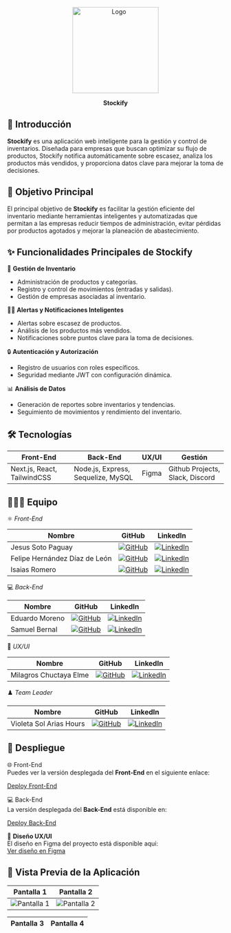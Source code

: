 <div align="center">
   <img src="https://res.cloudinary.com/dgnrqnj8y/image/upload/v1737486250/Mesa_de_trabajo_1_adopsh.png" alt="Logo" width="200px" />
   <p><strong>Stockify</strong></p>
</div>

## 🚀 Introducción

**Stockify** es una aplicación web inteligente para la gestión y control de inventarios. Diseñada para empresas que buscan optimizar su flujo de productos, Stockify notifica automáticamente sobre escasez, analiza los productos más vendidos, y proporciona datos clave para mejorar la toma de decisiones.

## 🎯 Objetivo Principal

El principal objetivo de **Stockify** es facilitar la gestión eficiente del inventario mediante herramientas inteligentes y automatizadas que permitan a las empresas reducir tiempos de administración, evitar pérdidas por productos agotados y mejorar la planeación de abastecimiento.

## ✨ Funcionalidades Principales de Stockify

🏢 **Gestión de Inventario**  
- Administración de productos y categorías.  
- Registro y control de movimientos (entradas y salidas).  
- Gestión de empresas asociadas al inventario.  

👩‍💼 **Alertas y Notificaciones Inteligentes**  
- Alertas sobre escasez de productos.  
- Análisis de los productos más vendidos.  
- Notificaciones sobre puntos clave para la toma de decisiones.  

🔒 **Autenticación y Autorización**  
- Registro de usuarios con roles específicos.  
- Seguridad mediante JWT con configuración dinámica.  

📊 **Análisis de Datos**  
- Generación de reportes sobre inventarios y tendencias.  
- Seguimiento de movimientos y rendimiento del inventario.  

## 🛠️ Tecnologías

| Front-End                               | Back-End                               | UX/UI                               | Gestión                             |
|-----------------------------------------|----------------------------------------|-------------------------------------|-------------------------------------|
| Next.js, React, TailwindCSS             | Node.js, Express, Sequelize, MySQL     | Figma                               | Github Projects, Slack, Discord     |


## 🧑‍🤝‍🧑 Equipo

⚛️ *Front-End*

| Nombre                   | GitHub                                                                                          | LinkedIn                                                                                         |
| ------------------------ | ------------------------------------------------------------------------------------------------ | ------------------------------------------------------------------------------------------------ |
| Jesus Soto Paguay        | [![GitHub](https://img.shields.io/badge/github-%23121011.svg?&style=for-the-badge&logo=github&logoColor=white)](#) | [![LinkedIn](https://img.shields.io/badge/linkedin-%230A66C2.svg?&style=for-the-badge&logo=linkedin&logoColor=white)](#) |
| Felipe Hernández Díaz de León | [![GitHub](https://img.shields.io/badge/github-%23121011.svg?&style=for-the-badge&logo=github&logoColor=white)](https://github.com/fhdzleon) | [![LinkedIn](https://img.shields.io/badge/linkedin-%230A66C2.svg?&style=for-the-badge&logo=linkedin&logoColor=white)](https://www.linkedin.com/in/fhdzleon/) |
| Isaias Romero            | [![GitHub](https://img.shields.io/badge/github-%23121011.svg?&style=for-the-badge&logo=github&logoColor=white)](https://github.com/Isa696) | [![LinkedIn](https://img.shields.io/badge/linkedin-%230A66C2.svg?&style=for-the-badge&logo=linkedin&logoColor=white)](https://www.linkedin.com/in/isaias-romero696) |

💻 *Back-End*

| Nombre           | GitHub                                                                                          | LinkedIn                                                                                         |
| ----------------- | ------------------------------------------------------------------------------------------------ | ------------------------------------------------------------------------------------------------ |
| Eduardo Moreno   | [![GitHub](https://img.shields.io/badge/github-%23121011.svg?&style=for-the-badge&logo=github&logoColor=white)](https://github.com/EduMMorenolp) | [![LinkedIn](https://img.shields.io/badge/linkedin-%230A66C2.svg?&style=for-the-badge&logo=linkedin&logoColor=white)](https://www.linkedin.com/in/eduardo-m-moreno-programador/) |
| Samuel Bernal    | [![GitHub](https://img.shields.io/badge/github-%23121011.svg?&style=for-the-badge&logo=github&logoColor=white)](https://github.com/samuelbernal44) | [![LinkedIn](https://img.shields.io/badge/linkedin-%230A66C2.svg?&style=for-the-badge&logo=linkedin&logoColor=white)](https://www.linkedin.com/in/samuelbernal44) |

🎨 *UX/UI*

| Nombre                      | GitHub                                                                                       | LinkedIn                                                                                      |
|-----------------------------|---------------------------------------------------------------------------------------------|----------------------------------------------------------------------------------------------|
| Milagros Chuctaya Elme      | [![GitHub](https://img.shields.io/badge/github-%23121011.svg?&style=for-the-badge&logo=github&logoColor=white)](https://github.com/Arianamilagros) | [![LinkedIn](https://img.shields.io/badge/linkedin-%230A66C2.svg?&style=for-the-badge&logo=linkedin&logoColor=white)](https://www.linkedin.com/in/milagros-chuctaya-elme-69b56021a/) |


♟️ *Team Leader*

| Nombre                   | GitHub                                                                                          | LinkedIn                                                                                         |
| ------------------------ | ------------------------------------------------------------------------------------------------ | ------------------------------------------------------------------------------------------------ |
| Violeta Sol Arias Hours  | [![GitHub](https://img.shields.io/badge/github-%23121011.svg?&style=for-the-badge&logo=github&logoColor=white)](https://github.com/VioleHours) | [![LinkedIn](https://img.shields.io/badge/linkedin-%230A66C2.svg?&style=for-the-badge&logo=linkedin&logoColor=white)](https://www.linkedin.com/in/violetasolariashours) |

## 🔗 Despliegue

🌐 Front-End  
Puedes ver la versión desplegada del **Front-End** en el siguiente enlace:  

[Deploy Front-End](#)  

💻 Back-End  
La versión desplegada del **Back-End** está disponible en:  

[Deploy Back-End](#)  

🎨 **Diseño UX/UI**  
El diseño en Figma del proyecto está disponible aquí:  
[Ver diseño en Figma](https://www.figma.com/design/VD0trU9yVvEBs56HfMH1Ic/INVENTARIO-PROJECT?node-id=0-1&t=4XWTC6lMhhInoEfG-1)

## 📸 Vista Previa de la Aplicación  

| Pantalla 1                          | Pantalla 2                          |
|-------------------------------------|-------------------------------------|
| ![Pantalla 1](#)                    | ![Pantalla 2](#)                    |




| Pantalla 3 | Pantalla 4 |
|------------|------------|



